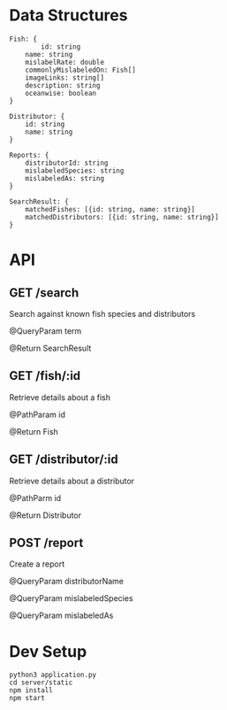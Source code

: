 # Data Structures

```
Fish: {
        id: string
	name: string
	mislabelRate: double
	commonlyMislabeledOn: Fish[]
	imageLinks: string[]
	description: string
	oceanwise: boolean
}

Distributor: {
	id: string
	name: string
}

Reports: {
	distributorId: string
	mislabeledSpecies: string
	mislabeledAs: string
}

SearchResult: {
	matchedFishes: [{id: string, name: string}]
	matchedDistributors: [{id: string, name: string}]
}
```

# API

## GET /search

Search against known fish species and distributors

@QueryParam term

@Return SearchResult

## GET /fish/:id

Retrieve details about a fish

@PathParam id

@Return Fish

## GET /distributor/:id

Retrieve details about a distributor

@PathParm id

@Return Distributor

## POST /report

Create a report

@QueryParam distributorName

@QueryParam mislabeledSpecies

@QueryParam mislabeledAs

# Dev Setup

```
python3 application.py
cd server/static
npm install
npm start
```
